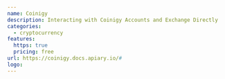 ```yaml
---
name: Coinigy
description: Interacting with Coinigy Accounts and Exchange Directly
categories:
  - cryptocurrency
features:
  https: true
  pricing: free
url: https://coinigy.docs.apiary.io/#
logo:
---
```

